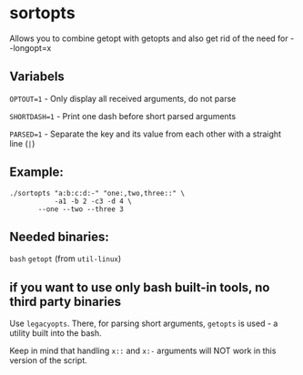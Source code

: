# sortopts
Allows you to combine getopt with getopts and also get rid of the need for --longopt=x

## Variabels
`OPTOUT=1` - Only display all received arguments, do not parse

`SHORTDASH=1` - Print one dash before short parsed arguments

`PARSED=1` - Separate the key and its value from each other with a straight line (`|`)

## Example:
```
./sortopts "a:b:c:d:-" "one:,two,three::" \
           -a1 -b 2 -c3 -d 4 \
	   --one --two --three 3
```

## Needed binaries:
`bash`
`getopt` (from `util-linux`)

## if you want to use only bash built-in tools, no third party binaries
Use `legacyopts`. There, for parsing short arguments, `getopts` is used - a utility built into the bash.

Keep in mind that handling `x::` and `x:-` arguments will NOT work in this version of the script.
